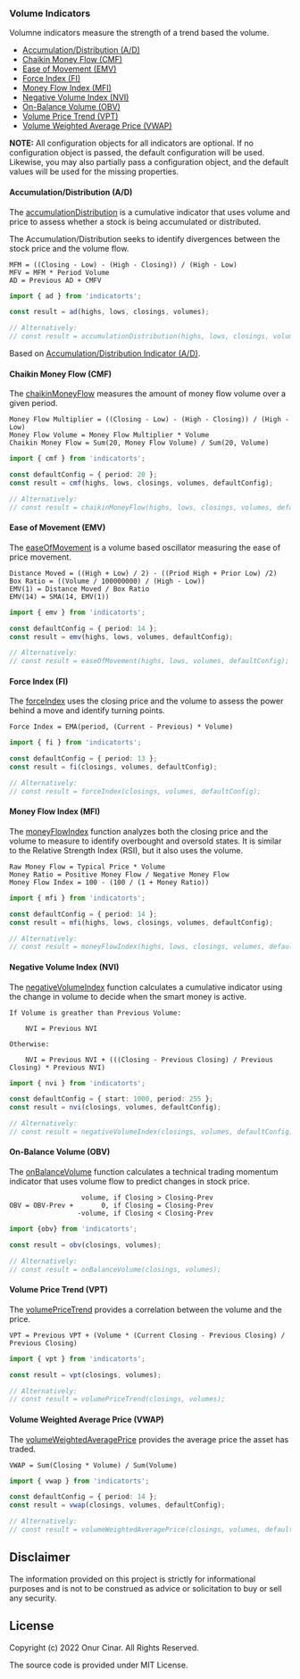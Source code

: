 ### Volume Indicators

Volumne indicators measure the strength of a trend based the volume.

- [Accumulation/Distribution (A/D)](#accumulationdistribution-ad)
- [Chaikin Money Flow (CMF)](#chaikin-money-flow-cmf)
- [Ease of Movement (EMV)](#ease-of-movement-emv)
- [Force Index (FI)](#force-index-fi)
- [Money Flow Index (MFI)](#money-flow-index-mfi)
- [Negative Volume Index (NVI)](#negative-volume-index-nvi)
- [On-Balance Volume (OBV)](#on-balance-volume-obv)
- [Volume Price Trend (VPT)](#volume-price-trend-vpt)
- [Volume Weighted Average Price (VWAP)](#volume-weighted-average-price-vwap)

**NOTE:** All configuration objects for all indicators are optional. If no configuration object is passed, the default configuration will be used. Likewise, you may also partially pass a configuration object, and the default values will be used for the missing properties.

#### Accumulation/Distribution (A/D)

The [accumulationDistribution](./accumulationDistribution.ts) is a cumulative indicator that uses volume and price to assess whether a stock is being accumulated or distributed.

The Accumulation/Distribution seeks to identify divergences between the stock price and the volume flow.

```
MFM = ((Closing - Low) - (High - Closing)) / (High - Low)
MFV = MFM * Period Volume
AD = Previous AD + CMFV
```

```TypeScript
import { ad } from 'indicatorts';

const result = ad(highs, lows, closings, volumes);

// Alternatively:
// const result = accumulationDistribution(highs, lows, closings, volumes);
```

Based on [Accumulation/Distribution Indicator (A/D)](https://www.investopedia.com/terms/a/accumulationdistribution.asp).

#### Chaikin Money Flow (CMF)

The [chaikinMoneyFlow](./chaikinMoneyFlow.ts) measures the amount of money flow volume over a given period.

```
Money Flow Multiplier = ((Closing - Low) - (High - Closing)) / (High - Low)
Money Flow Volume = Money Flow Multiplier * Volume
Chaikin Money Flow = Sum(20, Money Flow Volume) / Sum(20, Volume)
```

```TypeScript
import { cmf } from 'indicatorts';

const defaultConfig = { period: 20 };
const result = cmf(highs, lows, closings, volumes, defaultConfig);

// Alternatively:
// const result = chaikinMoneyFlow(highs, lows, closings, volumes, defaultConfig);
```

#### Ease of Movement (EMV)

The [easeOfMovement](./easeOfMovement.ts) is a volume based oscillator measuring the ease of price movement.

```
Distance Moved = ((High + Low) / 2) - ((Priod High + Prior Low) /2)
Box Ratio = ((Volume / 100000000) / (High - Low))
EMV(1) = Distance Moved / Box Ratio
EMV(14) = SMA(14, EMV(1))
```

```TypeScript
import { emv } from 'indicatorts';

const defaultConfig = { period: 14 };
const result = emv(highs, lows, volumes, defaultConfig);

// Alternatively:
// const result = easeOfMovement(highs, lows, volumes, defaultConfig);
```

#### Force Index (FI)

The [forceIndex](./forceIndex.ts) uses the closing price and the volume to assess the power behind a move and identify turning points.

```
Force Index = EMA(period, (Current - Previous) * Volume)
```

```TypeScript
import { fi } from 'indicatorts';

const defaultConfig = { period: 13 };
const result = fi(closings, volumes, defaultConfig);

// Alternatively:
// const result = forceIndex(closings, volumes, defaultConfig);
```

#### Money Flow Index (MFI)

The [moneyFlowIndex](./moneyFlowIndex.ts) function analyzes both the closing price and the volume to measure to identify overbought and oversold states. It is similar to the Relative Strength Index (RSI), but it also uses the volume.

```
Raw Money Flow = Typical Price * Volume
Money Ratio = Positive Money Flow / Negative Money Flow
Money Flow Index = 100 - (100 / (1 + Money Ratio))
```

```TypeScript
import { mfi } from 'indicatorts';

const defaultConfig = { period: 14 };
const result = mfi(highs, lows, closings, volumes, defaultConfig);

// Alternatively:
// const result = moneyFlowIndex(highs, lows, closings, volumes, defaultConfig);
```

#### Negative Volume Index (NVI)

The [negativeVolumeIndex](./negativeVolumeIndex.ts) function calculates a cumulative indicator using the change in volume to decide when the smart money is active.

```
If Volume is greather than Previous Volume:

    NVI = Previous NVI

Otherwise:

    NVI = Previous NVI + (((Closing - Previous Closing) / Previous Closing) * Previous NVI)
```

```TypeScript
import { nvi } from 'indicatorts';

const defaultConfig = { start: 1000, period: 255 };
const result = nvi(closings, volumes, defaultConfig);

// Alternatively:
// const result = negativeVolumeIndex(closings, volumes, defaultConfig);
```

#### On-Balance Volume (OBV)

The [onBalanceVolume](./onBalanceVolume.ts) function calculates a technical trading momentum indicator that uses volume flow to predict changes in stock price.

```
                  volume, if Closing > Closing-Prev
OBV = OBV-Prev +       0, if Closing = Closing-Prev
                 -volume, if Closing < Closing-Prev
```

```TypeScript
import {obv} from 'indicatorts';

const result = obv(closings, volumes);

// Alternatively:
// const result = onBalanceVolume(closings, volumes);
```

#### Volume Price Trend (VPT)

The [volumePriceTrend](./volumePriceTrend.ts) provides a correlation between the volume and the price.

```
VPT = Previous VPT + (Volume * (Current Closing - Previous Closing) / Previous Closing)
```

```TypeScript
import { vpt } from 'indicatorts';

const result = vpt(closings, volumes);

// Alternatively:
// const result = volumePriceTrend(closings, volumes);
```

#### Volume Weighted Average Price (VWAP)

The [volumeWeightedAveragePrice](./volumeWeightedAveragePrice.ts) provides the average price the asset has traded.

```
VWAP = Sum(Closing * Volume) / Sum(Volume)
```

```TypeScript
import { vwap } from 'indicatorts';

const defaultConfig = { period: 14 };
const result = vwap(closings, volumes, defaultConfig);

// Alternatively:
// const result = volumeWeightedAveragePrice(closings, volumes, defaultConfig);
```

## Disclaimer

The information provided on this project is strictly for informational purposes and is not to be construed as advice or solicitation to buy or sell any security.

## License

Copyright (c) 2022 Onur Cinar. All Rights Reserved.

The source code is provided under MIT License.
